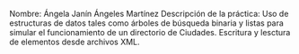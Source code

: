 Nombre: Ángela Janín Ángeles Martínez
Descripción de la práctica: Uso de estructuras de datos tales como
árboles de búsqueda binaria y listas para simular
el funcionamiento de un directorio de Ciudades. Escritura y lesctura de elementos
desde archivos XML.